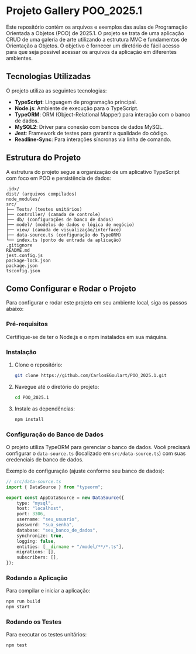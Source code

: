 # Projeto Gallery POO_2025.1

Este repositório contém os arquivos e exemplos das aulas de Programação Orientada a Objetos (POO) de 2025.1.
O projeto se trata de uma aplicação CRUD de uma galeria de arte utilizando a estrutura MVC e fundamentos de Orientação a Objetos.
O objetivo é fornecer um diretório de fácil acesso para que seja possivel acessar os arquivos da aplicação em diferentes ambientes.

## Tecnologias Utilizadas

O projeto utiliza as seguintes tecnologias:

- **TypeScript**: Linguagem de programação principal.
- **Node.js**: Ambiente de execução para o TypeScript.
- **TypeORM**: ORM (Object-Relational Mapper) para interação com o banco de dados.
- **MySQL2**: Driver para conexão com bancos de dados MySQL.
- **Jest**: Framework de testes para garantir a qualidade do código.
- **Readline-Sync**: Para interações síncronas via linha de comando.

## Estrutura do Projeto

A estrutura do projeto segue a organização de um aplicativo TypeScript com foco em POO e persistência de dados:

```
.idx/
dist/ (arquivos compilados)
node_modules/
src/
├── Tests/ (testes unitários)
├── controller/ (camada de controle)
├── db/ (configurações de banco de dados)
├── model/ (modelos de dados e lógica de negócio)
├── view/ (camada de visualização/interface)
├── data-source.ts (configuração do TypeORM)
└── index.ts (ponto de entrada da aplicação)
.gitignore
README.md
jest.config.js
package-lock.json
package.json
tsconfig.json
```

## Como Configurar e Rodar o Projeto

Para configurar e rodar este projeto em seu ambiente local, siga os passos abaixo:

### Pré-requisitos

Certifique-se de ter o Node.js e o npm instalados em sua máquina.

### Instalação

1. Clone o repositório:
   ```bash
   git clone https://github.com/CarlosEGoulart/POO_2025.1.git
   ```
2. Navegue até o diretório do projeto:
   ```bash
   cd POO_2025.1
   ```
3. Instale as dependências:
   ```bash
   npm install
   ```

### Configuração do Banco de Dados

O projeto utiliza TypeORM para gerenciar o banco de dados. Você precisará configurar o `data-source.ts` (localizado em `src/data-source.ts`) com suas credenciais de banco de dados.

Exemplo de configuração (ajuste conforme seu banco de dados):

```typescript
// src/data-source.ts
import { DataSource } from "typeorm";

export const AppDataSource = new DataSource({
    type: "mysql",
    host: "localhost",
    port: 3306,
    username: "seu_usuario",
    password: "sua_senha",
    database: "seu_banco_de_dados",
    synchronize: true,
    logging: false,
    entities: [__dirname + "/model/**/*.ts"],
    migrations: [],
    subscribers: [],
});
```

### Rodando a Aplicação

Para compilar e iniciar a aplicação:

```bash
npm run build
npm start
```

### Rodando os Testes

Para executar os testes unitários:

```bash
npm test
```

